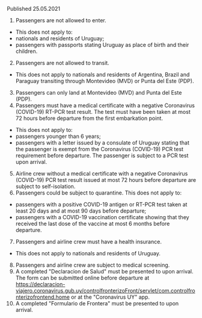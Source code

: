 Published 25.05.2021 
1. Passengers are not allowed to enter.
- This does not apply to:
- nationals and residents of Uruguay;
- passengers with passports stating Uruguay as place of birth and their children.
2. Passengers are not allowed to transit.
- This does not apply to nationals and residents of Argentina, Brazil and Paraguay transiting through Montevideo (MVD) or Punta del Este (PDP).
3. Passengers can only land at Montevideo (MVD) and Punta del Este (PDP).
4. Passengers must have a medical certificate with a negative Coronavirus (COVID-19) RT-PCR test result. The test must have been taken at most 72 hours before departure from the first embarkation point.
- This does not apply to:
- passengers younger than 6 years;
- passengers with a letter issued by a consulate of Uruguay stating that the passenger is exempt from the Coronavirus (COVID-19) PCR test requirement before departure. The passenger is subject to a PCR test upon arrival.
5. Airline crew without a medical certificate with a negative Coronavirus (COVID-19) PCR test result issued at most 72 hours before departure are subject to self-isolation.
6. Passengers could be subject to quarantine.
This does not apply to:
- passengers with a positive COVID-19 antigen or RT-PCR test taken at least 20 days and at most 90 days before departure;
- passengers with a COVID-19 vaccination certificate showing that they received the last dose of the vaccine at most 6 months before departure.
7. Passengers and airline crew must have a health insurance.
- This does not apply to nationals and residents of Uruguay.
8. Passengers and airline crew are subject to medical screening.
9. A completed "Declaracion de Salud" must be presented to upon arrival. The form can be submitted online before departure at <a href="https://declaracion-viajero.coronavirus.gub.uy/controlfronterizoFront/servlet/com.controlfronterizofrontend.home">https://declaracion-viajero.coronavirus.gub.uy/controlfronterizoFront/servlet/com.controlfronterizofrontend.home</a> or at the "Coronavirus UY" app.
10. A completed "Formulario de Frontera" must be presented to upon arrival.

